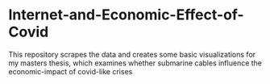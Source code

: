 # Internet-and-Economic-Effect-of-Covid
This repository scrapes the data and creates some basic visualizations for my masters thesis, which examines whether submarine cables influence the economic-impact of covid-like crises
